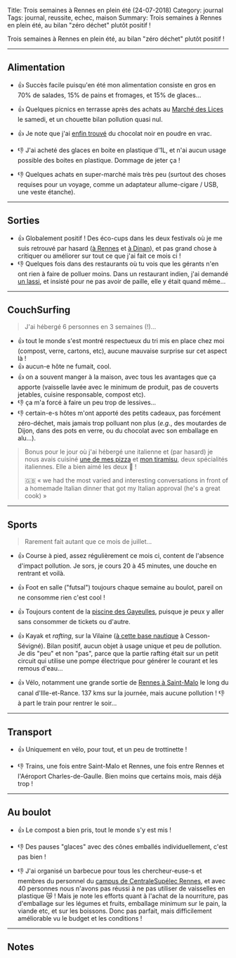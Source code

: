 Title: Trois semaines à Rennes en plein été (24-07-2018)
Category: journal
Tags: journal, reussite, echec, maison
Summary: Trois semaines à Rennes en plein été, au bilan "zéro déchet" plutôt positif !

Trois semaines à Rennes en plein été, au bilan "zéro déchet" plutôt positif !

---

## Alimentation

- :+1: Succès facile puisqu'en été mon alimentation consiste en gros en 70% de salades, 15% de pains et fromages, et 15% de glaces…
- :+1: Quelques picnics en terrasse après des achats au [Marché des Lices](https://www.jours-de-marche.fr/marche/35000-rennes/135/marche-des-lices/) le samedi, et un chouette bilan pollution quasi nul.

- :+1: Je note que j'ai [enfin trouvé](https://github.com/Naereen/Objectif-Zero-Dechet-2018/issues/9) du chocolat noir en poudre en vrac.

- :-1: J'ai acheté des glaces en boite en plastique d'1L, et n'ai aucun usage possible des boites en plastique. Dommage de jeter ça !
- :-1: Quelques achats en super-marché mais très peu (surtout des choses requises pour un voyage, comme un adaptateur allume-cigare / USB, une veste étanche).

---

## Sorties

- :+1: Globalement positif ! Des éco-cups dans les deux festivals où je me suis retrouvé par hasard ([à Rennes](http://www.lestombeesdelanuit.com/fr/) et [à Dinan](https://www.fete-remparts-dinan.com/)), et pas grand chose à critiquer ou améliorer sur tout ce que j'ai fait ce mois ci !
- :-1: Quelques fois dans des restaurants où tu vois que les gérants n'en ont rien à faire de polluer moins. Dans un restaurant indien, j'ai demandé [un lassi](https://fr.wikipedia.org/wiki/Lassi), et insisté pour ne pas avoir de paille, elle y était quand même…

---

## CouchSurfing

> J'ai hébergé 6 personnes en 3 semaines (!)…

- :+1: tout le monde s'est montré respectueux du tri mis en place chez moi (compost, verre, cartons, etc), aucune mauvaise surprise sur cet aspect là !
- :+1: aucun-e hôte ne fumait, cool.
- :+1: on a souvent manger à la maison, avec tous les avantages que ça apporte (vaisselle lavée avec le minimum de produit, pas de couverts jetables, cuisine responsable, compost etc).
- :-1: ça m'a forcé à faire un peu trop de lessives…
- :-1: certain-e-s hôtes m'ont apporté des petits cadeaux, pas forcément zéro-déchet, mais jamais trop polluant non plus (*e.g.*, des moutardes de Dijon, dans des pots en verre, ou du chocolat avec son emballage en alu…).

> Bonus pour le jour où j'ai hébergé une italienne et (par hasard) je nous avais cuisiné [une de mes pizza](https://perso.crans.org/besson/cuisine/pizza-maison-base-et-idees.html) et [mon tiramisu](https://perso.crans.org/besson/cuisine/tiramisu-au-cafe.html), deux spécialités italiennes. Elle a bien aimé les deux 🏅 !
>
> 🇬🇧 « we had the most varied and interesting conversations in front of a homemade Italian dinner that got my Italian approval (he's a great cook) »

---

## Sports
> Rarement fait autant que ce mois de juillet…

- :+1: Course à pied, assez régulièrement ce mois ci, content de l'absence d'impact pollution. Je sors, je cours 20 à 45 minutes, une douche en rentrant et voilà.
- :+1: Foot en salle ("futsal") toujours chaque semaine au boulot, pareil on ne consomme rien c'est cool !
- :+1: Toujours content de la [piscine des Gayeulles](https://www.guide-piscine.fr/ille-et-vilaine/piscine-gayeulles-a-rennes-133_P), puisque je peux y aller sans consommer de tickets ou d'autre.

- :+1: Kayak et *rafting*, sur la Vilaine ([à cette base nautique](https://www.ville-cesson-sevigne.fr/riviere-sportive.html) à Cesson-Sévigné). Bilan positif, aucun objet à usage unique et peu de pollution. Je dis "peu" et non "pas", parce que la partie rafting était sur un petit circuit qui utilise une pompe électrique pour générer le courant et les remous d'eau…
- :+1: Vélo, notamment une grande sortie de [Rennes à Saint-Malo](https://www.francevelotourisme.com/base-1/destinations/bretagne/troncons/saint-malo-arzal) le long du canal d'Ille-et-Rance. 137 kms sur la journée, mais aucune pollution ! :-1: à part le train pour rentrer le soir…

---

## Transport

- :+1: Uniquement en vélo, pour tout, et un peu de trottinette !

- :-1: Trains, une fois entre Saint-Malo et Rennes, une fois entre Rennes et l'Aéroport Charles-de-Gaulle. Bien moins que certains mois, mais déjà trop !

---

## Au boulot

- :+1: Le compost a bien pris, tout le monde s'y est mis !

- :-1: Des pauses "glaces" avec des cônes emballés individuellement, c'est pas bien !
- :-1: J'ai organisé un barbecue pour tous les chercheur-euse-s et membres du personnel du [campus de CentraleSupélec Rennes](http://www.rennes.centralesupelec.fr/fr/node/77), et avec 40 personnes nous n'avons pas réussi à ne pas utiliser de vaisselles en plastique :crying_cat_face: ! Mais je note les efforts quant à l'achat de la nourriture, pas d'emballage sur les légumes et fruits, emballage minimum sur le pain, la viande etc, et sur les boissons. Donc pas parfait, mais difficilement améliorable vu le budget et les conditions !

---

## Notes
